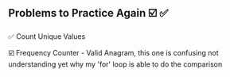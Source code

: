 ## Problems to Practice Again  ☑️ ✅

✅  Count Unique Values

☑️ Frequency Counter - Valid Anagram, this one is confusing not understanding yet why my 'for' loop is able to do the comparison 